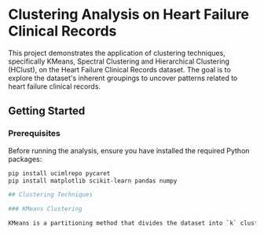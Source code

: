 
# Clustering Analysis on Heart Failure Clinical Records

This project demonstrates the application of clustering techniques, specifically KMeans, Spectral Clustering and Hierarchical Clustering (HClust), on the Heart Failure Clinical Records dataset. The goal is to explore the dataset's inherent groupings to uncover patterns related to heart failure clinical records.

## Getting Started

### Prerequisites

Before running the analysis, ensure you have installed the required Python packages:

```bash
pip install ucimlrepo pycaret
pip install matplotlib scikit-learn pandas numpy

## Clustering Techniques

### KMeans Clustering

KMeans is a partitioning method that divides the dataset into `k` clusters. It starts with random centroid initialization and iteratively assigns each data point to the nearest cluster while updating the centroids.
